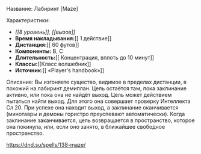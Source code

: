 Название: Лабиринт \[Maze] 

Характеристики:
- *[[8 уровень]], [[вызов]]*
- **Время накладывания:**[[ 1 действие]]
- **Дистанция:**[[ 60 футов]]
- **Компоненты:** В, С
- **Длительность:**[[ Концентрация, вплоть до 10 минут]]
- **Классы:**[[Класс  волшебник]]
- **Источник:**[[ «Player's handbook»]]

Описание:
Вы изгоняете существо, видимое в пределах дистанции, в похожий на лабиринт демиплан.
Цель остаётся там, пока заклинание активно, или пока она не найдёт выход. Цель может действием пытаться найти выход. Для этого она совершает проверку Интеллекта Сл 20. При успехе она находит выход, а заклинание оканчивается (минотавры и демоны гористро преуспевают автоматически).
Когда заклинание заканчивается, цель возвращается в пространство, которое она покинула, или, если оно занято, в ближайшее свободное пространство.

https://dnd.su/spells/138-maze/